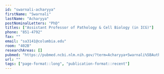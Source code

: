 ```yaml
---
id: "swarnali-acharyya"
firstName: "Swarnali"
lastName: "Acharyya"
postNominalLetters: "PhD"
titles: ["Assistant Professor of Pathology & Cell Biology (in ICG)"]
phone: "851-4792"
fax: ""
email: "sa3141@columbia.edu"
room: "402B"
researchAreas: []
pubmed: "https://pubmed.ncbi.nlm.nih.gov/?term=Acharyya+Swarnali%5BAuthor%5D&sort=pubdate"
url: ""
tags: ["page-format::long", "publication-format::recent"]
---
```

